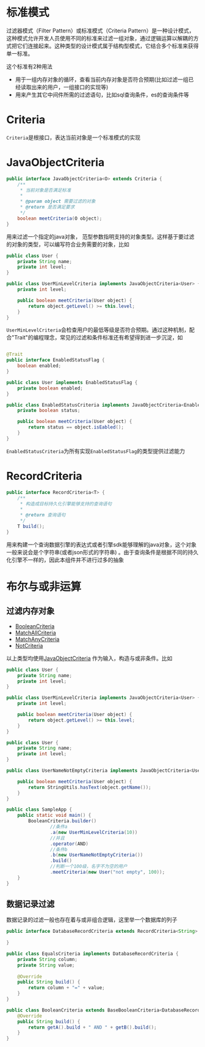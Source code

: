 # 标准模式

过滤器模式（Filter Pattern）或标准模式（Criteria
Pattern）是一种设计模式，这种模式允许开发人员使用不同的标准来过滤一组对象，通过逻辑运算以解耦的方式把它们连接起来。这种类型的设计模式属于结构型模式，它结合多个标准来获得单一标准。

这个标准有2种用法

* 用于一组内存对象的循环，查看当前内存对象是否符合预期(比如过滤一组已经读取出来的用户，一组接口的实现等)
* 用来产生其它中间件所需的过滤语句，比如sql查询条件，es的查询条件等

# Criteria

`Criteria`是根接口，表达当前对象是一个标准模式的实现

# JavaObjectCriteria

```java
public interface JavaObjectCriteria<O> extends Criteria {
    /**
     * 当前对象是否满足标准
     *
     * @param object 需要过滤的对象
     * @return 是否满足要求
     */
    boolean meetCriteria(O object);
}
```

用来过滤一个指定的java对象， 范型参数指明支持的对象类型。这样基于要过滤的对象的类型，可以编写符合业务需要的对象，比如

```java
public class User {
    private String name;
    private int level;
}

public class UserMinLevelCriteria implements JavaObjectCriteria<User> {
    private int level;

    public boolean meetCriteria(User object) {
        return object.getLevel() >= this.level;
    }
}
```

`UserMinLevelCriteria`会检查用户的最低等级是否符合预期。通过这种机制，配合"Trait"的编程理念，常见的过滤和条件标准还有希望得到进一步沉淀，如

```java

@Trait
public interface EnabledStatusFlag {
    boolean enabled;
}

public class User implements EnabledStatusFlag {
    private boolean enabled;
}

public class EnabledStatusCriteria implements JavaObjectCriteria<EnabledStatusFlag> {
    private boolean status;

    public boolean meetCriteria(User object) {
        return status == object.isEabled();
    }
}
```

`EnabledStatusCriteria`为所有实现`EnabledStatusFlag`的类型提供过滤能力

# RecordCriteria

```java
public interface RecordCriteria<T> {
    /**
     * 构造成目标持久化引擎能够支持的查询语句
     *
     * @return 查询语句
     */
    T build();
}
```

用来构建一个查询数据引擎的表达式或者引擎sdk能够理解的java对象，这个对象一般来说会是个字符串(或者json形式的字符串)
。由于查询条件是根据不同的持久化引擎不一样的，因此本组件并不进行过多的抽象

# 布尔与或非运算

## 过滤内存对象

* [BooleanCriteria](criteria-pattern%2Fsrc%2Fmain%2Fjava%2Fio%2Fgardenerframework%2Ffragrans%2Fpattern%2Fcriteria%2Fschema%2Fobject%2FBooleanCriteria.java)
* [MatchAllCriteria](criteria-pattern%2Fsrc%2Fmain%2Fjava%2Fio%2Fgardenerframework%2Ffragrans%2Fpattern%2Fcriteria%2Fschema%2Fobject%2FMatchAllCriteria.java)
* [MatchAnyCriteria](criteria-pattern%2Fsrc%2Fmain%2Fjava%2Fio%2Fgardenerframework%2Ffragrans%2Fpattern%2Fcriteria%2Fschema%2Fobject%2FMatchAnyCriteria.java)
* [NotCriteria](criteria-pattern%2Fsrc%2Fmain%2Fjava%2Fio%2Fgardenerframework%2Ffragrans%2Fpattern%2Fcriteria%2Fschema%2Fobject%2FNotCriteria.java)

以上类型均使用[JavaObjectCriteria](criteria-pattern%2Fsrc%2Fmain%2Fjava%2Fio%2Fgardenerframework%2Ffragrans%2Fpattern%2Fcriteria%2Fschema%2Fobject%2FJavaObjectCriteria.java)
作为输入，构造与或非条件。比如

```java
public class User {
    private String name;
    private int level;
}

public class UserMinLevelCriteria implements JavaObjectCriteria<User> {
    private int level;

    public boolean meetCriteria(User object) {
        return object.getLevel() >= this.level;
    }
}

public class User {
    private String name;
    private int level;
}

public class UserNameNotEmptyCriteria implements JavaObjectCriteria<User> {

    public boolean meetCriteria(User object) {
        return StringUtils.hasText(object.getName());
    }
}

public class SampleApp {
    public static void main() {
        BooleanCriteria.builder()
                //条件a
                .a(new UserMinLevelCriteria(10))
                //并且
                .operator(AND)
                //条件b
                .b(new UserNameNotEmptyCriteria())
                .build()
                //判断一个100级，名字不为空的用户
                .meetCriteria(new User("not empty", 100));
    }
}
```

## 数据记录过滤

数据记录的过滤一般也存在着与或非组合逻辑，这里举一个数据库的列子

```java
public interface DatabaseRecordCriteria extends RecordCriteria<String> {
    
}

public class EqualsCriteria implements DatabaseRecordCriteria {
    private String column;
    private String value;
    
    @Override
    public String build() {
        return column + "=" + value;
    }
}

public class BooleanCriteria extends BaseBooleanCriteria<DatabaseRecordCriteria> implements DatabaseRecordCriteria {
    @Override
    public String build() {
        return getA().build + " AND " + getB().build();
    }
}
```
